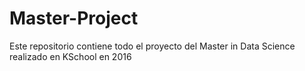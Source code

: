 # Master-Project

Este repositorio contiene todo el proyecto del Master in Data Science realizado en KSchool en 2016
